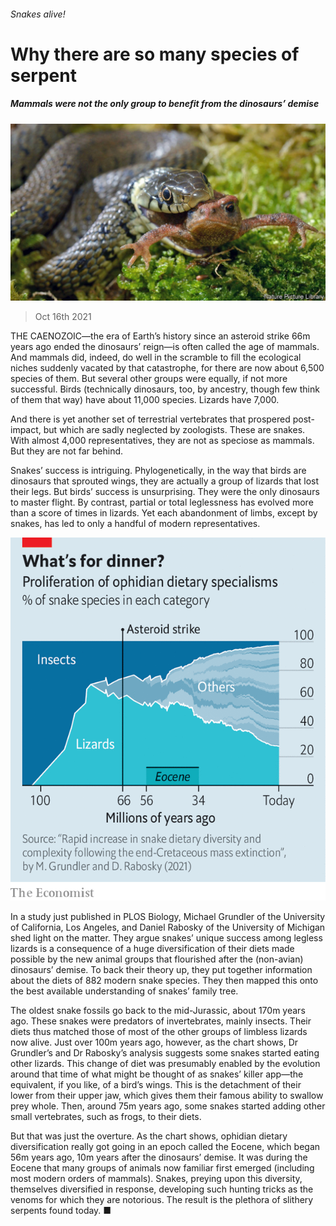 ###### Snakes alive!

# Why there are so many species of serpent 

##### Mammals were not the only group to benefit from the dinosaurs’ demise 

![image](images/20211016_stp504.jpg) 

> Oct 16th 2021 

THE CAENOZOIC—the era of Earth’s history since an asteroid strike 66m years ago ended the dinosaurs’ reign—is often called the age of mammals. And mammals did, indeed, do well in the scramble to fill the ecological niches suddenly vacated by that catastrophe, for there are now about 6,500 species of them. But several other groups were equally, if not more successful. Birds (technically dinosaurs, too, by ancestry, though few think of them that way) have about 11,000 species. Lizards have 7,000.

And there is yet another set of terrestrial vertebrates that prospered post-impact, but which are sadly neglected by zoologists. These are snakes. With almost 4,000 representatives, they are not as speciose as mammals. But they are not far behind.


Snakes’ success is intriguing. Phylogenetically, in the way that birds are dinosaurs that sprouted wings, they are actually a group of lizards that lost their legs. But birds’ success is unsurprising. They were the only dinosaurs to master flight. By contrast, partial or total leglessness has evolved more than a score of times in lizards. Yet each abandonment of limbs, except by snakes, has led to only a handful of modern representatives.

![image](images/20211016_STC617_0.png) 


In a study just published in PLOS Biology, Michael Grundler of the University of California, Los Angeles, and Daniel Rabosky of the University of Michigan shed light on the matter. They argue snakes’ unique success among legless lizards is a consequence of a huge diversification of their diets made possible by the new animal groups that flourished after the (non-avian) dinosaurs’ demise. To back their theory up, they put together information about the diets of 882 modern snake species. They then mapped this onto the best available understanding of snakes’ family tree.

The oldest snake fossils go back to the mid-Jurassic, about 170m years ago. These snakes were predators of invertebrates, mainly insects. Their diets thus matched those of most of the other groups of limbless lizards now alive. Just over 100m years ago, however, as the chart shows, Dr Grundler’s and Dr Rabosky’s analysis suggests some snakes started eating other lizards. This change of diet was presumably enabled by the evolution around that time of what might be thought of as snakes’ killer app—the equivalent, if you like, of a bird’s wings. This is the detachment of their lower from their upper jaw, which gives them their famous ability to swallow prey whole. Then, around 75m years ago, some snakes started adding other small vertebrates, such as frogs, to their diets.

But that was just the overture. As the chart shows, ophidian dietary diversification really got going in an epoch called the Eocene, which began 56m years ago, 10m years after the dinosaurs’ demise. It was during the Eocene that many groups of animals now familiar first emerged (including most modern orders of mammals). Snakes, preying upon this diversity, themselves diversified in response, developing such hunting tricks as the venoms for which they are notorious. The result is the plethora of slithery serpents found today. ■

